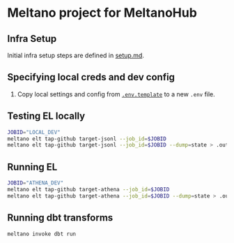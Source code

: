 # Meltano project for MeltanoHub

## Infra Setup

Initial infra setup steps are defined in [setup.md](./setup.md).

## Specifying local creds and dev config

1. Copy local settings and config from [`.env.template`](.env.template) to a new `.env` file.

## Testing EL locally

```bash
JOBID="LOCAL_DEV"
meltano elt tap-github target-jsonl --job_id=$JOBID
meltano elt tap-github target-jsonl --job_id=$JOBID --dump=state > .output/local-dev.state.json
```

## Running EL

```bash
JOBID="ATHENA_DEV"
meltano elt tap-github target-athena --job_id=$JOBID
meltano elt tap-github target-athena --job_id=$JOBID --dump=state > .output/local-dev.state.json
```

## Running dbt transforms

```bash
meltano invoke dbt run
```
